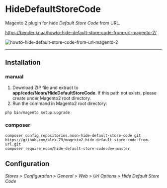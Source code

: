 # HideDefaultStoreCode

Magento 2 plugin for hide *Default Store Code* from URL.

<https://bender.kr.ua/howto-hide-default-store-code-from-url-magento-2/>

![howto-hide-default-store-code-from-url-magento-2](https://bender.kr.ua//content/images/2019/08/howto-hide-default-store-code-from-url-magento-2-1-1.png)

***

## Installation

### manual

1. Download ZIP file and extract to **app/code/Noon/HideDefaultStoreCode**. If this path not exists, please create under Magento2 root directory.
2. Run the command in Magento2 root directory:

```bash
php bin/magento setup:upgrade
```

### composer

```
composer config repositories.noon-hide-default-store-code git https://github.com/alex-79/magento2-hide-default-store-code-from-url.git
composer require noon/hide-default-store-code:dev-master
```

## Configuration

*Stores > Configuration > General > Web > Url Options > Hide Default Store Code*

